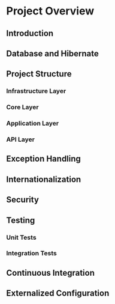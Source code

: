 # Project Overview
## Introduction

## Database and Hibernate

## Project Structure
### Infrastructure Layer
### Core Layer
### Application Layer
### API Layer

## Exception Handling

## Internationalization

## Security

## Testing
### Unit Tests
### Integration Tests

## Continuous Integration

## Externalized Configuration
